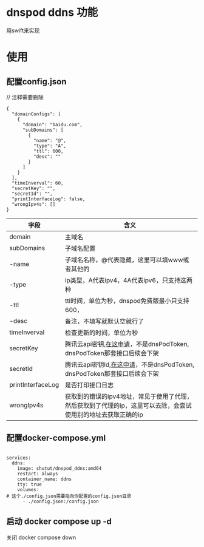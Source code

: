 # dnspod ddns 功能
用swift来实现

# 使用
## 配置config.json
// 注释需要删除
```
{
  "domainConfigs": [
    {
      "domain": "baidu.com",
      "subDomains": [
        {
          "name": "@",
          "type": "A",
          "ttl": 600,
          "desc": ""
        }
      ]
    }
  ],
  "timeInverval": 60,
  "secretKey": "",
  "secretId": "",
  "printInterfaceLog": false,
  "wrongIpv4s": []
}
```

|  字段   | 含义  |
|  ----  | ----  |
| domain | 主域名 |
| subDomains  | 子域名配置 |
| -name  | 子域名名称，@代表隐藏，这里可以填www或者其他的 |
| -type  | ip类型，A代表ipv4，4A代表ipv6，只支持这两种 |
| -ttl  | ttl时间，单位为秒，dnspod免费版最小只支持600， |
| -desc  | 备注，不填写就默认空就行了 |
| timeInverval  | 检查更新的时间，单位为秒 |
| secretKey  | 腾讯云api密钥,[在这申请](https://console.dnspod.cn/account/token/apikey)，不是dnsPodToken, dnsPodToken那套接口后续会下架 |
| secretId  | 腾讯云api密钥Id,[在这申请](https://console.dnspod.cn/account/token/apikey)，不是dnsPodToken, dnsPodToken那套接口后续会下架 |
| printInterfaceLog  | 是否打印接口日志 |
| wrongIpv4s  | 获取到的错误的ipv4地址，常见于使用了代理，然后获取到了代理的ip，这里可以去除，会尝试使用别的地址去获取正确的ip |
## 配置docker-compose.yml
```

services:
  ddns:
    image: shutut/dnspod_ddns:amd64
    restart: always
    container_name: ddns
    tty: true
    volumes:
# 这个./config.json需要指向你配置的config.json目录
      - ./config.json:/config.json
```
## 启动 docker compose up -d
关闭 docker compose down
